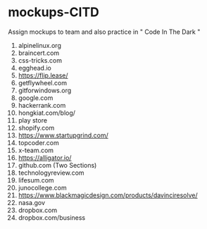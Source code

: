 # mockups-CITD
Assign mockups to team and also practice in " Code In The Dark "

1.  alpinelinux.org
2.  braincert.com
3.  css-tricks.com
4.  egghead.io
5.  https://flip.lease/
6.  getflywheel.com
7.  gitforwindows.org
8.  google.com
9.  hackerrank.com
10. hongkiat.com/blog/
11. play store
12. shopify.com
13. https://www.startupgrind.com/
14. topcoder.com
15. x-team.com
16. https://alligator.io/
17. github.com (Two Sections)
18. technologyreview.com
19. lifesum.com
20. junocollege.com
21. https://www.blackmagicdesign.com/products/davinciresolve/
22. nasa.gov
23. dropbox.com
24. dropbox.com/business
